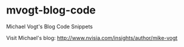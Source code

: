 # mvogt-blog-code
Michael Vogt's Blog Code Snippets


Visit Michael's blog: http://www.nvisia.com/insights/author/mike-vogt
